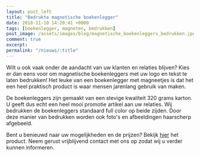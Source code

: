```yaml
---
layout: post_left
title: "Bedrukte magnetische boekenlegger"
date: 2018-11-10 14:20:41 +0000
tags: [boekenlegger, magneten, bedrukken]
post_image: /assets/images/blog/magnetische_boekenleggers_bedrukken.jpg
comment: true
excerpt:
permalink: "/nieuws/:title"
---
```

<p>Wilt u ook vaak onder de aandacht van uw klanten en relaties blijven? Kies er dan eens voor om magnetische boekenleggers met uw logo en tekst te laten bedrukken! Het leuke van een boekenlegger met magneetjes is dat het een heel praktisch product is waar mensen jarenlang gebruik van maken.</p>
<p>De boekenleggers zijn gemaakt van een stevige kwaliteit 320 grams karton. U geeft dus echt een heel mooi promotie artikel aan uw relaties. Wij bedrukken de boekenleggers standaard full color op beide zijden. Door deze manier van bedrukken worden ook foto's en afbeeldingen haarscherp afgebeeld.</p>
<p>Bent u benieuwd naar uw mogelijkheden en de prijzen? Bekijk <a href="https://www.allpremiums.nl/magnetische-boekenlegger-met-logo-bedrukken" title="magnetische boekenlegger bedrukken">hier</a> het product. Neem gerust vrijblijvend contact met ons op zodat wij u verder kunnen informeren.</p>
